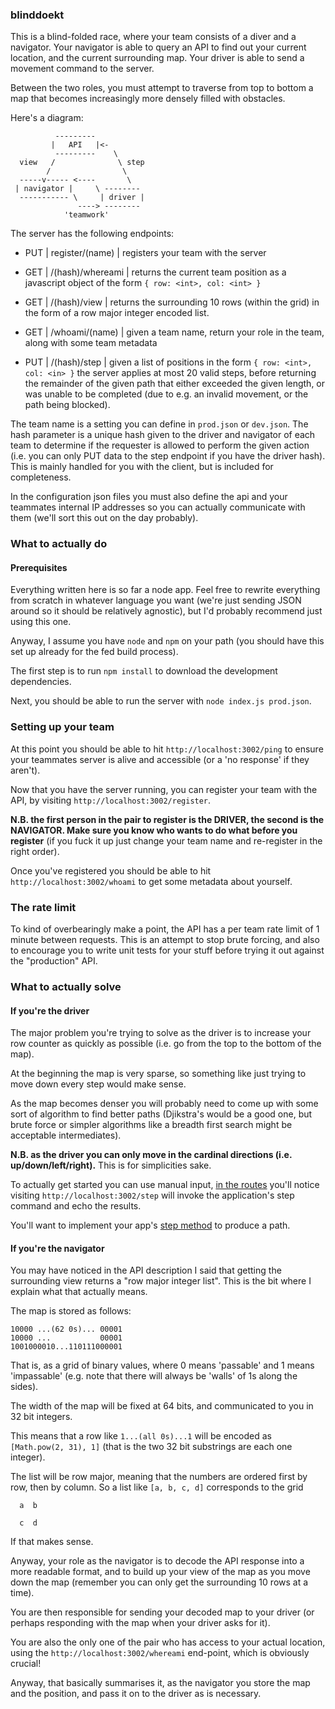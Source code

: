 ### blinddoekt

This is a blind-folded race, where your team consists of a diver and a
navigator. Your navigator is able to query an API to find out your
current location, and the current surrounding map. Your driver is able
to send a movement command to the server.

Between the two roles, you must attempt to traverse from top to bottom
a map that becomes increasingly more densely filled with obstacles.

Here's a diagram:

```
          ---------
         |   API   |<-
          ---------    \
  view   /              \ step
        /                \
  -----v----- <----       \
 | navigator |     \ --------
  ----------- \     | driver |
               ----> --------
            'teamwork'
```

The server has the following endpoints:

  * PUT | register/(name) | registers your team with the server

  * GET | /(hash)/whereami | returns the current team position as a
    javascript object of the form `{ row: <int>, col: <int> }`

  * GET | /(hash)/view | returns the surrounding 10 rows (within the
    grid) in the form of a row major integer encoded list.

  * GET | /whoami/(name) | given a team name, return your role in the
    team, along with some team metadata

  * PUT | /(hash)/step | given a list of positions in the form `{ row:
    <int>, col: <in> }` the server applies at most 20 valid steps,
    before returning the remainder of the given path that either
    exceeded the given length, or was unable to be completed (due to
    e.g. an invalid movement, or the path being blocked).

The team name is a setting you can define in `prod.json` or
`dev.json`. The hash parameter is a unique hash given to the driver
and navigator of each team to determine if the requester is allowed to
perform the given action (i.e. you can only PUT data to the step
endpoint if you have the driver hash). This is mainly handled for you
with the client, but is included for completeness.

In the configuration json files you must also define the api and your
teammates internal IP addresses so you can actually communicate with
them (we'll sort this out on the day probably).

### What to actually do

#### Prerequisites

Everything written here is so far a node app. Feel free to rewrite
everything from scratch in whatever language you want (we're just
sending JSON around so it should be relatively agnostic), but I'd
probably recommend just using this one.

Anyway, I assume you have `node` and `npm` on your path (you should
have this set up already for the fed build process).

The first step is to run `npm install` to download the development
dependencies.

Next, you should be able to run the server with `node index.js
prod.json`.

### Setting up your team

At this point you should be able to hit `http://localhost:3002/ping`
to ensure your teammates server is alive and accessible (or a 'no
response' if they aren't).

Now that you have the server running, you can register your team with
the API, by visiting `http://localhost:3002/register`.

**N.B. the first person in the pair to register is the DRIVER, the
 second is the NAVIGATOR. Make sure you know who wants to do what
 before you register** (if you fuck it up just change your team name
 and re-register in the right order).

Once you've registered you should be able to hit
`http://localhost:3002/whoami` to get some metadata about yourself.

### The rate limit

To kind of overbearingly make a point, the API has a per team rate
limit of 1 minute between requests. This is an attempt to stop brute
forcing, and also to encourage you to write unit tests for your stuff
before trying it out against the "production" API.

### What to actually solve

#### If you're the driver

The major problem you're trying to solve as the driver is to increase
your row counter as quickly as possible (i.e. go from the top to the
bottom of the map).

At the beginning the map is very sparse, so something like just trying
to move down every step would make sense.

As the map becomes denser you will probably need to come up with some
sort of algorithm to find better paths (Djikstra's would be a good
one, but brute force or simpler algorithms like a breadth first search
might be acceptable intermediates).

**N.B. as the driver you can only move in the cardinal directions
  (i.e. up/down/left/right).** This is for simplicities sake.

To actually get started you can use manual input, [in the
routes](https://github.com/kjgorman/dojo/blob/fe075d0fadd382e8f053d168503331ef7da93a28/blinddoekt-client/app/routes.js#L45-L47)
you'll notice visiting `http://localhost:3002/step` will invoke the
application's step command and echo the results.

You'll want to implement your app's [step
method](https://github.com/kjgorman/dojo/blob/fe075d0fadd382e8f053d168503331ef7da93a28/blinddoekt-client/app/app.js#L40-L46)
to produce a path.

#### If you're the navigator

You may have noticed in the API description I said that getting the
surrounding view returns a "row major integer list". This is the bit
where I explain what that actually means.

The map is stored as follows:

```
10000 ...(62 0s)... 00001
10000 ...           00001
1001000010...110111000001
```

That is, as a grid of binary values, where 0 means 'passable' and 1
means 'impassable' (e.g. note that there will always be 'walls' of 1s
along the sides).

The width of the map will be fixed at 64 bits, and communicated to you
in 32 bit integers.

This means that a row like `1...(all 0s)...1` will be encoded as
`[Math.pow(2, 31), 1]` (that is the two 32 bit substrings are each one
integer).

The list will be row major, meaning that the numbers are ordered first
by row, then by column. So a list like `[a, b, c, d]` corresponds to
the grid

```
  a  b

  c  d
```

If that makes sense.

Anyway, your role as the navigator is to decode the API response into
a more readable format, and to build up your view of the map as you
move down the map (remember you can only get the surrounding 10 rows
at a time).

You are then responsible for sending your decoded map to your driver
(or perhaps responding with the map when your driver asks for it).

You are also the only one of the pair who has access to your actual
location, using the `http://localhost:3002/whereami` end-point, which
is obviously crucial!

Anyway, that basically summarises it, as the navigator you store the
map and the position, and pass it on to the driver as is necessary.